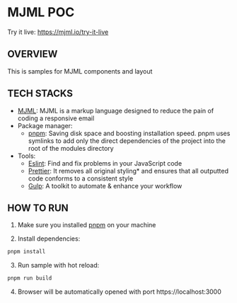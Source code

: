 # MJML POC 
Try it live: https://mjml.io/try-it-live

## OVERVIEW
This is samples for MJML components and layout

## TECH STACKS
- [MJML](https://documentation.mjml.io/): MJML is a markup language designed to reduce the pain of coding a responsive email
- Package manager:
  + [pnpm](https://pnpm.io/): Saving disk space and boosting installation speed. pnpm uses symlinks to add only the direct dependencies of the project into the root of the modules directory
- Tools:
  + [Eslint](https://eslint.org/): Find and fix problems in your JavaScript code
  + [Prettier](https://prettier.io/): It removes all original styling* and ensures that all outputted code conforms to a consistent style
  + [Gulp](https://gulpjs.com/): A toolkit to automate & enhance your workflow

## HOW TO RUN
1. Make sure you installed [pnpm](https://pnpm.io/) on your machine

2. Install dependencies:
```sh
pnpm install
```
3. Run sample with hot reload:
```sh
pnpm run build
```

4. Browser will be automatically opened with port https://localhost:3000

